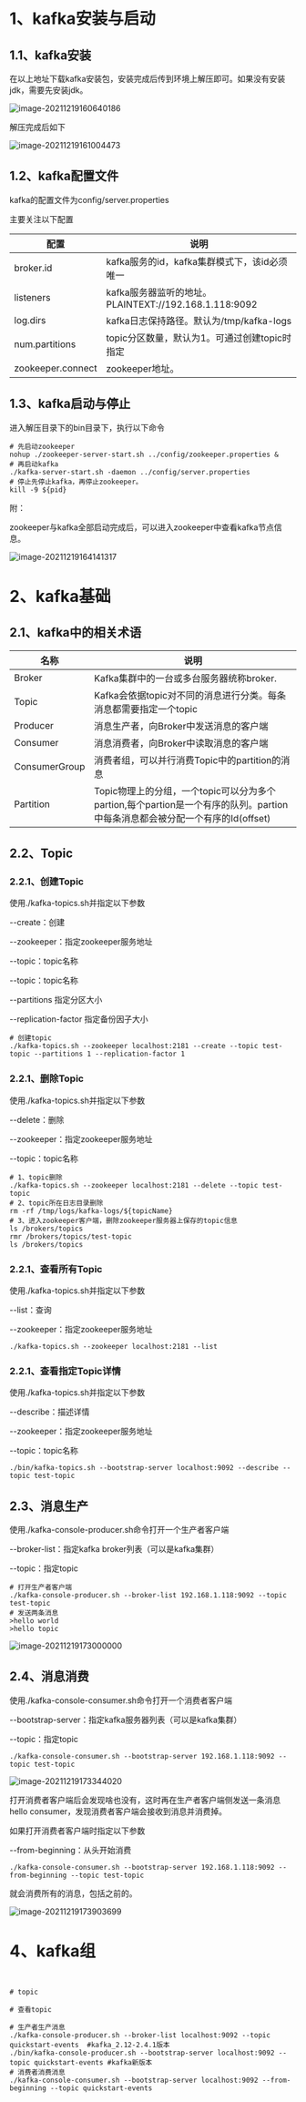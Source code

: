 # 1、kafka安装与启动

## 1.1、kafka安装

[kafka下载地址]: https://kafka.apache.org/downloads

在以上地址下载kafka安装包，安装完成后传到环境上解压即可。如果没有安装jdk，需要先安装jdk。

![image-20211219160640186](./images/image-20211219160640186.png) 

解压完成后如下

![image-20211219161004473](./images/image-20211219161004473.png) 

## 1.2、kafka配置文件

kafka的配置文件为config/server.properties

主要关注以下配置

| 配置              | 说明                                                  |
| ----------------- | ----------------------------------------------------- |
| broker.id         | kafka服务的id，kafka集群模式下，该id必须唯一          |
| listeners         | kafka服务器监听的地址。PLAINTEXT://192.168.1.118:9092 |
| log.dirs          | kafka日志保持路径。默认为/tmp/kafka-logs              |
| num.partitions    | topic分区数量，默认为1。可通过创建topic时指定         |
| zookeeper.connect | zookeeper地址。                                       |

## 1.3、kafka启动与停止

进入解压目录下的bin目录下，执行以下命令

```shell
# 先启动zookeeper
nohup ./zookeeper-server-start.sh ../config/zookeeper.properties &
# 再启动kafka
./kafka-server-start.sh -daemon ../config/server.properties
# 停止先停止kafka，再停止zookeeper。
kill -9 ${pid}
```

附：

zookeeper与kafka全部启动完成后，可以进入zookeeper中查看kafka节点信息。

![image-20211219164141317](./images/image-20211219164141317.png) 

# 2、kafka基础

## 2.1、kafka中的相关术语

 

| 名称          | 说明                                                         |
| ------------- | ------------------------------------------------------------ |
| Broker        | Kafka集群中的一台或多台服务器统称broker.                     |
| Topic         | Kafka会依据topic对不同的消息进行分类。每条消息都需要指定一个topic |
| Producer      | 消息生产者，向Broker中发送消息的客户端                       |
| Consumer      | 消息消费者，向Broker中读取消息的客户端                       |
| ConsumerGroup | 消费者组，可以并行消费Topic中的partition的消息               |
| Partition     | Topic物理上的分组，一个topic可以分为多个partion,每个partion是一个有序的队列。partion中每条消息都会被分配一个有序的Id(offset) |

## 2.2、Topic

### 2.2.1、创建Topic

使用./kafka-topics.sh并指定以下参数

--create：创建

--zookeeper：指定zookeeper服务地址

--topic：topic名称

--topic：topic名称

--partitions 指定分区大小

--replication-factor 指定备份因子大小

```shell
# 创建topic
./kafka-topics.sh --zookeeper localhost:2181 --create --topic test-topic --partitions 1 --replication-factor 1
```

### 2.2.1、删除Topic

使用./kafka-topics.sh并指定以下参数

--delete：删除

--zookeeper：指定zookeeper服务地址

--topic：topic名称

```shell
# 1、topic删除
./kafka-topics.sh --zookeeper localhost:2181 --delete --topic test-topic 
# 2、topic所在日志目录删除
rm -rf /tmp/logs/kafka-logs/${topicName}
# 3、进入zookeeper客户端，删除zookeeper服务器上保存的topic信息
ls /brokers/topics
rmr /brokers/topics/test-topic
ls /brokers/topics
```

### 2.2.1、查看所有Topic

使用./kafka-topics.sh并指定以下参数

--list：查询

--zookeeper：指定zookeeper服务地址

```shell
./kafka-topics.sh --zookeeper localhost:2181 --list
```

### 2.2.1、查看指定Topic详情

使用./kafka-topics.sh并指定以下参数

--describe：描述详情

--zookeeper：指定zookeeper服务地址

--topic：topic名称

```shell
./bin/kafka-topics.sh --bootstrap-server localhost:9092 --describe --topic test-topic
```

## 2.3、消息生产

使用./kafka-console-producer.sh命令打开一个生产者客户端

--broker-list：指定kafka broker列表（可以是kafka集群）

--topic：指定topic

```shell
# 打开生产者客户端
./kafka-console-producer.sh --broker-list 192.168.1.118:9092 --topic test-topic
# 发送两条消息
>hello world
>hello topic
```

![image-20211219173000000](images\image-20211219173000000.png) 

## 2.4、消息消费

使用./kafka-console-consumer.sh命令打开一个消费者客户端

--bootstrap-server：指定kafka服务器列表（可以是kafka集群）

--topic：指定topic

```shell
./kafka-console-consumer.sh --bootstrap-server 192.168.1.118:9092 --topic test-topic
```

![image-20211219173344020](images\image-20211219173344020.png) 

打开消费者客户端后会发现啥也没有，这时再在生产者客户端侧发送一条消息hello consumer，发现消费者客户端会接收到消息并消费掉。

如果打开消费者客户端时指定以下参数

--from-beginning：从头开始消费

```shell
./kafka-console-consumer.sh --bootstrap-server 192.168.1.118:9092 --from-beginning --topic test-topic
```

就会消费所有的消息，包括之前的。

![image-20211219173903699](images\image-20211219173903699.png) 



# 4、kafka组

```shell


# topic

# 查看topic

# 生产者生产消息
./kafka-console-producer.sh --broker-list localhost:9092 --topic quickstart-events  #kafka_2.12-2.4.1版本
./bin/kafka-console-producer.sh --bootstrap-server localhost:9092 --topic quickstart-events #kafka新版本
# 消费者消费消息
./kafka-console-consumer.sh --bootstrap-server localhost:9092 --from-beginning --topic quickstart-events
```

